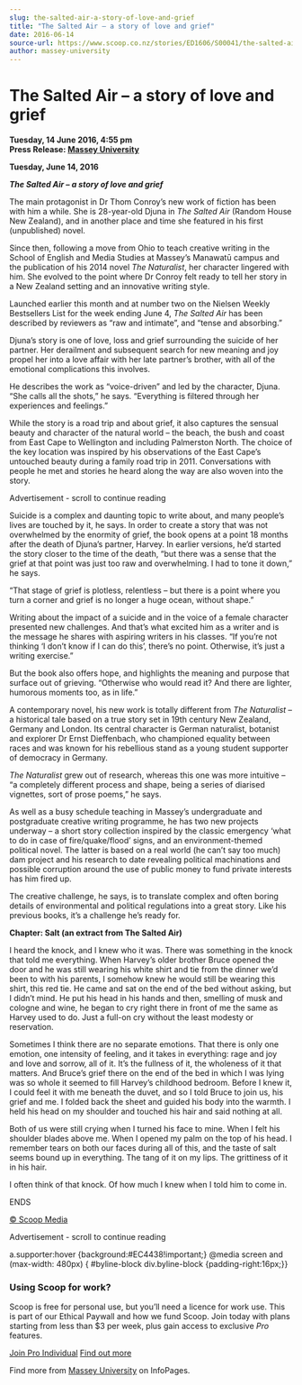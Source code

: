 ```yaml
---
slug: the-salted-air-a-story-of-love-and-grief
title: "The Salted Air – a story of love and grief"
date: 2016-06-14
source-url: https://www.scoop.co.nz/stories/ED1606/S00041/the-salted-air-a-story-of-love-and-grief.htm
author: massey-university
---
```

The Salted Air – a story of love and grief
==========================================

**Tuesday, 14 June 2016, 4:55 pm**  
**Press Release: [Massey University](https://info.scoop.co.nz/Massey_University)**

**Tuesday, June 14, 2016**

_**The Salted Air – a story of love and grief**_

The main protagonist in Dr Thom Conroy’s new work of fiction has been with him a while. She is 28-year-old Djuna in _The Salted Air_ (Random House New Zealand), and in another place and time she featured in his first (unpublished) novel.

Since then, following a move from Ohio to teach creative writing in the School of English and Media Studies at Massey’s Manawatū campus and the publication of his 2014 novel _The Naturalist_, her character lingered with him. She evolved to the point where Dr Conroy felt ready to tell her story in a New Zealand setting and an innovative writing style.

Launched earlier this month and at number two on the Nielsen Weekly Bestsellers List for the week ending June 4, _The Salted Air_ has been described by reviewers as “raw and intimate”, and “tense and absorbing.”

Djuna’s story is one of love, loss and grief surrounding the suicide of her partner. Her derailment and subsequent search for new meaning and joy propel her into a love affair with her late partner’s brother, with all of the emotional complications this involves.

He describes the work as “voice-driven” and led by the character, Djuna. “She calls all the shots,” he says. “Everything is filtered through her experiences and feelings.”

While the story is a road trip and about grief, it also captures the sensual beauty and character of the natural world – the beach, the bush and coast from East Cape to Wellington and including Palmerston North. The choice of the key location was inspired by his observations of the East Cape’s untouched beauty during a family road trip in 2011. Conversations with people he met and stories he heard along the way are also woven into the story.

Advertisement - scroll to continue reading





Suicide is a complex and daunting topic to write about, and many people’s lives are touched by it, he says. In order to create a story that was not overwhelmed by the enormity of grief, the book opens at a point 18 months after the death of Djuna’s partner, Harvey. In earlier versions, he’d started the story closer to the time of the death, “but there was a sense that the grief at that point was just too raw and overwhelming. I had to tone it down,” he says.

“That stage of grief is plotless, relentless – but there is a point where you turn a corner and grief is no longer a huge ocean, without shape.”

Writing about the impact of a suicide and in the voice of a female character presented new challenges. And that’s what excited him as a writer and is the message he shares with aspiring writers in his classes. “If you’re not thinking ‘I don’t know if I can do this’, there’s no point. Otherwise, it’s just a writing exercise.”

But the book also offers hope, and highlights the meaning and purpose that surface out of grieving. “Otherwise who would read it? And there are lighter, humorous moments too, as in life.”

A contemporary novel, his new work is totally different from _The Naturalist_ – a historical tale based on a true story set in 19th century New Zealand, Germany and London. Its central character is German naturalist, botanist and explorer Dr Ernst Dieffenbach, who championed equality between races and was known for his rebellious stand as a young student supporter of democracy in Germany.

_The Naturalist_ grew out of research, whereas this one was more intuitive – “a completely different process and shape, being a series of diarised vignettes, sort of prose poems,” he says.

As well as a busy schedule teaching in Massey’s undergraduate and postgraduate creative writing programme, he has two new projects underway – a short story collection inspired by the classic emergency ‘what to do in case of fire/quake/flood’ signs, and an environment-themed political novel. The latter is based on a real world (he can’t say too much) dam project and his research to date revealing political machinations and possible corruption around the use of public money to fund private interests has him fired up.

The creative challenge, he says, is to translate complex and often boring details of environmental and political regulations into a great story. Like his previous books, it’s a challenge he’s ready for.

**Chapter: Salt (an extract from The Salted Air)**

I heard the knock, and I knew who it was. There was something in the knock that told me everything. When Harvey’s older brother Bruce opened the door and he was still wearing his white shirt and tie from the dinner we’d been to with his parents, I somehow knew he would still be wearing this shirt, this red tie. He came and sat on the end of the bed without asking, but I didn’t mind. He put his head in his hands and then, smelling of musk and cologne and wine, he began to cry right there in front of me the same as Harvey used to do. Just a full-on cry without the least modesty or reservation.

Sometimes I think there are no separate emotions. That there is only one emotion, one intensity of feeling, and it takes in everything: rage and joy and love and sorrow, all of it. It’s the fullness of it, the wholeness of it that matters. And Bruce’s grief there on the end of the bed in which I was lying was so whole it seemed to fill Harvey’s childhood bedroom. Before I knew it, I could feel it with me beneath the duvet, and so I told Bruce to join us, his grief and me. I folded back the sheet and guided his body into the warmth. I held his head on my shoulder and touched his hair and said nothing at all.

Both of us were still crying when I turned his face to mine. When I felt his shoulder blades above me. When I opened my palm on the top of his head. I remember tears on both our faces during all of this, and the taste of salt seems bound up in everything. The tang of it on my lips. The grittiness of it in his hair.

I often think of that knock. Of how much I knew when I told him to come in.

ENDS  

[© Scoop Media](http://www.scoop.co.nz/about/terms.html)  

Advertisement - scroll to continue reading



a.supporter:hover {background:#EC4438!important;} @media screen and (max-width: 480px) { #byline-block div.byline-block {padding-right:16px;}}

### Using Scoop for work?

Scoop is free for personal use, but you’ll need a licence for work use. This is part of our Ethical Paywall and how we fund Scoop. Join today with plans starting from less than $3 per week, plus gain access to exclusive _Pro_ features.  
  
[Join Pro Individual](https://pro.scoop.co.nz/Individual/?from=ProIn24) [Find out more](https://pro.scoop.co.nz/using-scoop-for-work/?from=ProIn24)

Find more from [Massey University](https://info.scoop.co.nz/Massey_University) on InfoPages.